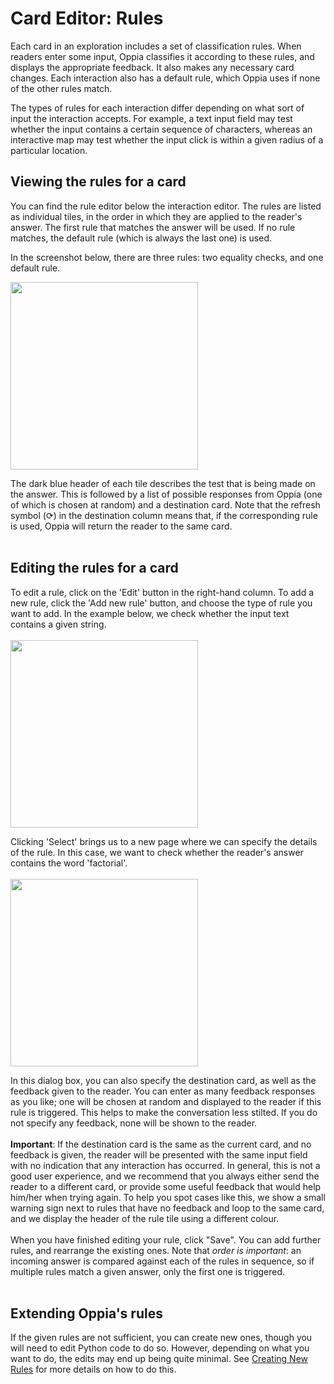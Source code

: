 # Card Editor: Rules #

Each card in an exploration includes a set of classification rules. When readers enter some input, Oppia classifies it according to these rules, and displays the appropriate feedback. It also makes any necessary card changes. Each interaction also has a default rule, which Oppia uses if none of the other rules match.

The types of rules for each interaction differ depending on what sort of input the interaction accepts. For example, a text input field may test whether the input contains a certain sequence of characters, whereas an interactive map may test whether the input click is within a given radius of a particular location.

## Viewing the rules for a card ##

You can find the rule editor below the interaction editor. The rules are listed as individual tiles, in the order in which they are applied to the reader's answer. The first rule that matches the answer will be used. If no rule matches, the default rule (which is always the last one) is used.

In the screenshot below, there are three rules: two equality checks, and one default rule.

<img src='https://raw.githubusercontent.com/oppia/oppia/wiki/images/rules.png' width='300'>

The dark blue header of each tile describes the test that is being made on the answer. This is followed by a list of possible responses from Oppia (one of which is chosen at random) and a destination card. Note that the refresh symbol (⟳) in the destination column means that, if the corresponding rule is used, Oppia will return the reader to the same card.<br>
<br>
<h2>Editing the rules for a card</h2>

To edit a rule, click on the 'Edit' button in the right-hand column. To add a new rule, click the 'Add new rule' button, and choose the type of rule you want to add. In the example below, we check whether the input text contains a given string.<br>
<br>
<img src='https://raw.githubusercontent.com/oppia/oppia/wiki/images/rules1.png' width='300'>

Clicking 'Select' brings us to a new page where we can specify the details of the rule. In this case, we want to check whether the reader's answer contains the word 'factorial'.<br>
<br>
<img src='https://raw.githubusercontent.com/oppia/oppia/wiki/images/rules2.png' width='300'>

In this dialog box, you can also specify the destination card, as well as the feedback given to the reader. You can enter as many feedback responses as you like; one will be chosen at random and displayed to the reader if this rule is triggered. This helps to make the conversation less stilted. If you do not specify any feedback, none will be shown to the reader.<br>
<br>
<b>Important</b>: If the destination card is the same as the current card, and no feedback is given, the reader will be presented with the same input field with no indication that any interaction has occurred. In general, this is not a good user experience, and we recommend that you always either send the reader to a different card, or provide some useful feedback that would help him/her when trying again. To help you spot cases like this, we show a small warning sign next to rules that have no feedback and loop to the same card, and we display the header of the rule tile using a different colour.<br>
<br>
When you have finished editing your rule, click "Save". You can add further rules, and rearrange the existing ones. Note that <i>order is important</i>: an incoming answer is compared against each of the rules in sequence, so if multiple rules match a given answer, only the first one is triggered.<br>
<br>
<h2>Extending Oppia's rules</h2>

If the given rules are not sufficient, you can create new ones, though you will need to edit Python code to do so. However, depending on what you want to do, the edits may end up being quite minimal. See <a href='CreatingRules.md'>Creating New Rules</a> for more details on how to do this.
